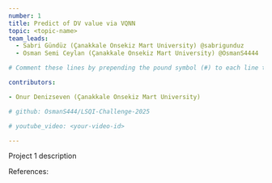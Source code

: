 ```yaml
---
number: 1
title: Predict of DV value via VQNN
topic: <topic-name>
team_leads:
  - Sabri Gündüz (Çanakkale Onsekiz Mart University) @sabrigunduz
  - Osman Semi Ceylan (Çanakkale Onsekiz Mart University) @OsmanS4444

# Comment these lines by prepending the pound symbol (#) to each line to hide these elements

contributors:

- Onur Denizseven (Çanakkale Onsekiz Mart University)

# github: OsmanS444/LSQI-Challenge-2025

# youtube_video: <your-video-id>

---
```


Project 1 description

References:
